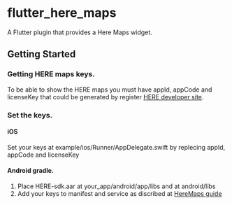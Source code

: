 # flutter_here_maps

A Flutter plugin that provides a Here Maps widget.

## Getting Started

### Getting HERE maps keys.

To be able to show the HERE maps you must have appId, appCode and licenseKey 
that could be generated by register [HERE developer site](developer.here.com).

### Set the keys.

#### iOS
Set your keys at example/ios/Runner/AppDelegate.swift by replecing appId, appCode and licenseKey

#### Android gradle.
1. Place HERE-sdk.aar at your_app/android/app/libs and at android/libs
2. Add your keys to manifest and service as discribed at [HereMaps guide](https://developer.here.com/documentation/android-premium/dev_guide/topics/app-create-simple.html)

